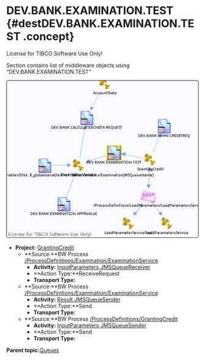 # DEV.BANK.EXAMINATION.TEST {#destDEV.BANK.EXAMINATION.TEST .concept}

License for TIBCO Software Use Only!

Section contains list of middleware objects using “DEV.BANK.EXAMINATION.TEST”

![](dest_Id110.png)

-   **Project:** [GrantingCredit](../projs/GrantingCredit.md)
    -   **Source:**BW Process [/ProcessDefinitions/Examination/ExaminationService](../../../projects/GrantingCredit/ProcessDefinitions/Examination/ExaminationService.process.md)
        -   **Activity:** [InputParameters JMSQueueReceiver](../projs/act_109.md)
        -   **Action Type:**ReceiveRequest
        -   **Transport Type:**
    -   **Source:**BW Process [/ProcessDefinitions/Examination/ExaminationService](../../../projects/GrantingCredit/ProcessDefinitions/Examination/ExaminationService.process.md)
        -   **Activity:** [Result JMSQueueSender](../projs/act_114.md)
        -   **Action Type:**Send
        -   **Transport Type:**
    -   **Source:**BW Process [/ProcessDefinitions/GrantingCredit](../../../projects/GrantingCredit/ProcessDefinitions/GrantingCredit.process.md)
        -   **Activity:** [InputParameters JMSQueueSender](../projs/act_119.md)
        -   **Action Type:**Send
        -   **Transport Type:**

**Parent topic:**[Queues](../../../crossref/dest/msgs/Group_Id152.md)

